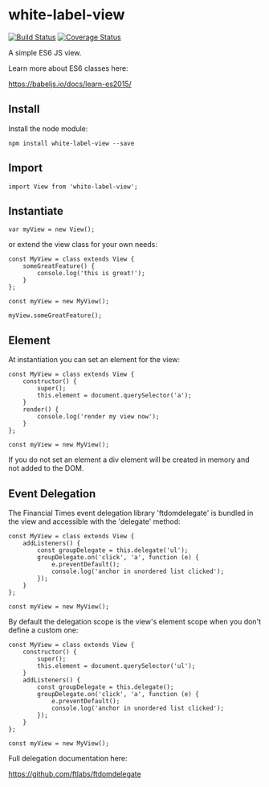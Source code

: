 # white-label-view

[![Build Status](https://travis-ci.org/bshack/white-label-view.svg?branch=master)](https://travis-ci.org/bshack/white-label-view) [![Coverage Status](https://coveralls.io/repos/github/bshack/white-label-view/badge.svg?branch=master)](https://coveralls.io/github/bshack/white-label-view?branch=master)

A simple ES6 JS view.

Learn more about ES6 classes here:

https://babeljs.io/docs/learn-es2015/

## Install

Install the node module:

```
npm install white-label-view --save
```

## Import

```
import View from 'white-label-view';
```

## Instantiate

```
var myView = new View();
```

or extend the view class for your own needs:

```
const MyView = class extends View {
    someGreatFeature() {
        console.log('this is great!');
    }
};

const myView = new MyView();

myView.someGreatFeature();
```

## Element

At instantiation you can set an element for the view:

```
const MyView = class extends View {
    constructor() {
        super();
        this.element = document.querySelector('a');
    }
    render() {
        console.log('render my view now');
    }
};

const myView = new MyView();
```

If you do not set an element a div element will be created in memory and not added to the DOM.

## Event Delegation

The Financial Times event delegation library 'ftdomdelegate' is bundled in the view and accessible with the 'delegate' method:

```
const MyView = class extends View {
    addListeners() {
        const groupDelegate = this.delegate('ul');
        groupDelegate.on('click', 'a', function (e) {
            e.preventDefault();
            console.log('anchor in unordered list clicked');
        });
    }
};

const myView = new MyView();
```

By default the delegation scope is the view's element scope when you don't define a custom one:

```
const MyView = class extends View {
    constructor() {
        super();
        this.element = document.querySelector('ul');
    }
    addListeners() {
        const groupDelegate = this.delegate();
        groupDelegate.on('click', 'a', function (e) {
            e.preventDefault();
            console.log('anchor in unordered list clicked');
        });
    }
};

const myView = new MyView();
```

Full delegation documentation here:

https://github.com/ftlabs/ftdomdelegate
